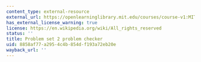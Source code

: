 ```yaml
---
content_type: external-resource
external_url: https://openlearninglibrary.mit.edu/courses/course-v1:MITx+18.05r_10+2022_Summer/courseware/week2/ps2/2?activate_block_id=block-v1%3AMITx%2B18.05r_10%2B2022_Summer%2Btype%40vertical%2Bblock%40ps2-checkvertical
has_external_license_warning: true
license: https://en.wikipedia.org/wiki/All_rights_reserved
status: ''
title: Problem set 2 problem checker
uid: 8858af77-a295-4c4b-854d-f193a72eb20e
wayback_url: ''
---
```

